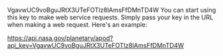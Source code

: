 VgavwUC9voBguJRtX3UTeFOTIz8lAmsFfDMnTD4W
You can start using this key to make web service requests. Simply pass your key in the URL when making a web request. Here's an example:

https://api.nasa.gov/planetary/apod?api_key=VgavwUC9voBguJRtX3UTeFOTIz8lAmsFfDMnTD4W
